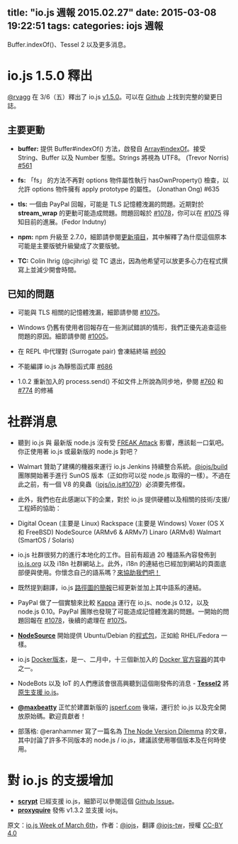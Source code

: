 title: "io.js 週報 2015.02.27"
date: 2015-03-08 19:22:51
tags:
categories: iojs 週報
---


Buffer.indexOf()、Tessel 2 以及更多消息。

# io.js 1.5.0 釋出

[@rvagg](https://github.com/rvagg) 在 3/6（五）釋出了 io.js [v1.5.0](https://iojs.org/dist/latest/)。可以在 [Github](https://github.com/iojs/io.js/blob/v1.x/CHANGELOG.md) 上找到完整的變更日誌。

## 主要更動

* **buffer:** 提供 Buffer#indexOf() 方法，啟發自 [Array#indexOf](https://developer.mozilla.org/en-US/docs/Web/JavaScript/Reference/Global_Objects/Array/indexOf)。接受 String、Buffer 以及 Number 型態。Strings 將視為 UTF8。 (Trevor Norris) [#561](https://github.com/iojs/io.js/pull/561)

* **fs:** 「fs」 的方法不再對 options 物件屬性執行 hasOwnProperty() 檢查，以允許 options 物件擁有 apply prototype 的屬性。 (Jonathan Ong) #635

* **tls:** 一個由 PayPal 回報，可能是 TLS 記憶體洩漏的問題。近期對於 **stream_wrap** 的更動可能造成問題。問題回報於 [#1078](https://github.com/iojs/io.js/pull/1078)，你可以在 [#1075](https://github.com/iojs/io.js/issues/1075) 得知目前的進展。(Fedor Indutny)

* **npm:** npm 升級至 2.7.0，細節請參閱[更新項目](https://github.com/npm/npm/blob/master/CHANGELOG.md#v270-2015-02-26)，其中解釋了為什麼這個原本可能是主要版號升級變成了次要版號。

* **TC:** Colin Ihrig (@cjihrig) 從 TC 退出，因為他希望可以放更多心力在程式撰寫上並減少開會時間。

## 已知的問題

* 可能與 TLS 相關的記憶體洩漏，細節請參閱 [#1075](https://github.com/iojs/io.js/issues/1075)。

* Windows 仍舊有使用者回報存在一些測試錯誤的情形，我們正優先追查這些問題的原因。細節請參閱 [#1005](https://github.com/iojs/io.js/issues/1005)。

* 在 REPL 中代理對 (Surrogate pair) 會凍結終端 [#690](https://github.com/iojs/io.js/issues/690)

* 不能編譯 io.js 為靜態函式庫 [#686](https://github.com/iojs/io.js/issues/686)

* 1.0.2 重新加入的 process.send() 不如文件上所說為同步地，參閱 [#760](https://github.com/iojs/io.js/issues/760)  和 [#774](https://github.com/iojs/io.js/issues/774) 的修補

# 社群消息

* 聽到 io.js 與 最新版 node.js 沒有受 [FREAK Attack](https://freakattack.com/) 影響，應該鬆一口氣吧。你正使用著 io.js 或最新版的 node.js 對吧？

* Walmart 贊助了建構的機器來運行 io.js Jenkins 持續整合系統。[@iojs/build](https://github.com/orgs/iojs/teams/build) 團隊開始著手進行 SunOS 版本（正如你可以從 node.js 取得的一樣）。不過在此之前，有一個 V8 的臭蟲（[iojs/io.js#1079](https://github.com/iojs/io.js/pull/1079)）必須要先修復。

* 此外，我們也在此感謝以下的企業，對於 io.js 提供硬體以及相關的技術/支援/工程師的協助：

* Digital Ocean (主要是 Linux) Rackspace (主要是 Windows) Voxer (OS X 和 FreeBSD) NodeSource (ARMv6 & ARMv7) Linaro (ARMv8) Walmart (SmartOS / Solaris)

* io.js 社群很努力的進行本地化的工作。目前有超過 20 種語系內容發佈到 [io.js.org](http://iojs.org/) 以及 i18n 社群網站上。此外，i18n 的連結也已經加到網站的頁面底部便與使用。你懷念自己的語系嗎？[來協助我們吧！](https://github.com/iojs/website/blob/master/TRANSLATION.md)

* 既然提到翻譯，io.js [路徑圖的簡報](http://roadmap.iojs.org/)已經更新並加上其中語系的連結。

* PayPal 做了一個實驗來比較 [Kappa](https://www.npmjs.com/package/kappa) 運行在 io.js、node.js 0.12，以及 node.js 0.10。PayPal 團隊也發現了可能造成記憶體洩漏的問題。一開始的問題回報在 [#1078](https://github.com/iojs/io.js/pull/1078)，後續的處理在 [#1075](https://github.com/iojs/io.js/issues/1075)。

* [**NodeSource**](http://nodesource.com/) 開始提供 Ubuntu/Debian 的[程式包](https://nodesource.com/blog/nodejs-v012-iojs-and-the-nodesource-linux-repositories)，正如給 RHEL/Fedora 一樣。

* io.js [Docker版本](https://registry.hub.docker.com/u/library/iojs/)，是一、二月中，十三個新加入的 [Docker 官方容器](http://blog.docker.com/2015/03/thirteen-new-official-repositories-added-in-january-and-february/)的其中之一。

* NodeBots 以及 IoT 的人們應該會很高興聽到這個剛發佈的消息 - [**Tessel2**](http://blog.technical.io/post/112787427217/tessel-2-new-hardware-for-the-tessel-ecosystem) 將[原生支援 io.js](http://blog.technical.io/post/112888410737/moving-faster-with-io-js)。

* [**@maxbeatty**](https://twitter.com/maxbeatty) 正忙於建置新版的 [jsperf.com](http://jsperf.com/) 後端，運行於 io.js 以及完全開放原始碼。歡迎貢獻者！

* 部落格: @eranhammer 寫了一篇名為 [The Node Version Dilemma](http://hueniverse.com/2015/03/02/the-node-version-dilemma/) 的文章，其中討論了許多不同版本的 node.js / io.js，建議該使用哪個版本及在何時使用。

# 對 io.js 的支援增加

* [**scrypt**](https://npmjs.com/scrypt) 已經支援 io.js，細節可以參閱這個 [Github Issue](https://github.com/barrysteyn/node-scrypt/issues/39)。
* [**proxyquire**](https://github.com/thlorenz/proxyquire) 發佈 v1.3.2 並支援 iojs。

原文：[io.js Week of March 6th](https://medium.com/node-js-javascript/io-js-week-of-march-6th-2f9344688277)，作者：[@iojs](https://medium.com/@iojs)，翻譯 [@iojs-tw](https://github.com/iojs/iojs-tw)，授權 [CC-BY 4.0](https://creativecommons.org/licenses/by/4.0/deed.zh_TW)
